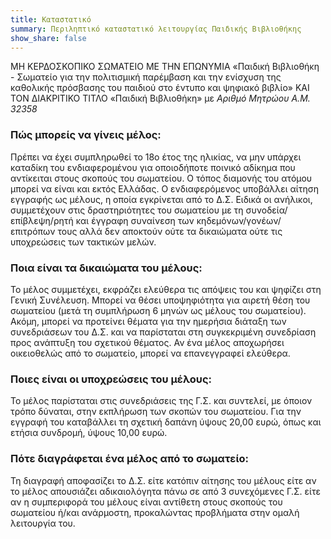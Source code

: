 ```yaml
---
title: Καταστατικό
summary: Περιληπτικό καταστατικό λειτουργίας Παιδικής Βιβλιοθήκης
show_share: false
---
```


ΜΗ ΚΕΡΔΟΣΚΟΠΙΚΟ ΣΩΜΑΤΕΙΟ ΜΕ ΤΗΝ ΕΠΩΝΥΜΙΑ «Παιδική Βιβλιοθήκη - Σωματείο για την πολιτισμική παρέμβαση και την ενίσχυση της καθολικής πρόσβασης του παιδιού στο έντυπο και ψηφιακό βιβλίο» ΚΑΙ ΤΟΝ ΔΙΑΚΡΙΤΙΚΟ ΤΙΤΛΟ «Παιδική Βιβλιοθήκη» με *Αριθμό Μητρώου A.M. 32358*

### Πώς μπορείς να γίνεις μέλος:

Πρέπει να έχει συμπληρωθεί το 18ο έτος της ηλικίας, να μην υπάρχει καταδίκη του ενδιαφερομένου για οποιοδήποτε ποινικό αδίκημα που αντίκειται στους σκοπούς του σωματείου. Ο τόπος διαμονής του ατόμου μπορεί να είναι και εκτός Ελλάδας.
Ο ενδιαφερόμενος υποβάλλει αίτηση εγγραφής ως μέλους, η οποία εγκρίνεται από το Δ.Σ.
Ειδικά οι ανήλικοι, συμμετέχουν στις δραστηριότητες του σωματείου με τη συνοδεία/επίβλεψη/ρητή και έγγραφη συναίνεση των κηδεμόνων/γονέων/επιτρόπων τους αλλά δεν αποκτούν ούτε τα δικαιώματα ούτε τις υποχρεώσεις των τακτικών μελών.

### Ποια είναι τα δικαιώματα του μέλους:

Το μέλος συμμετέχει, εκφράζει ελεύθερα τις απόψεις του και ψηφίζει στη Γενική Συνέλευση. Μπορεί να θέσει υποψηφιότητα για αιρετή θέση του σωματείου (μετά τη συμπλήρωση 6 μηνών ως μέλους του σωματείου). Ακόμη, μπορεί να προτείνει θέματα για την ημερήσια διάταξη των συνεδριάσεων του Δ.Σ. και να παρίσταται στη συγκεκριμένη συνεδρίαση προς ανάπτυξη του σχετικού θέματος.
Αν ένα μέλος αποχωρήσει οικειοθελώς από το σωματείο, μπορεί να επανεγγραφεί ελεύθερα.

### Ποιες είναι οι υποχρεώσεις του μέλους:

 Το μέλος παρίσταται στις συνεδριάσεις της Γ.Σ. και συντελεί, με όποιον τρόπο δύναται, στην εκπλήρωση των σκοπών του σωματείου. Για την εγγραφή του καταβάλλει τη σχετική δαπάνη ύψους 20,00 ευρώ, όπως και ετήσια συνδρομή, ύψους 10,00 ευρώ.

### Πότε διαγράφεται ένα μέλος από το σωματείο:

Τη διαγραφή αποφασίζει το Δ.Σ. είτε κατόπιν αίτησης του μέλους είτε αν το μέλος απουσιάζει αδικαιολόγητα πάνω σε από 3 συνεχόμενες Γ.Σ. είτε αν η συμπεριφορά του μέλους είναι αντίθετη στους σκοπούς του σωματείου ή/και ανάρμοστη, προκαλώντας προβλήματα στην ομαλή λειτουργία του. 